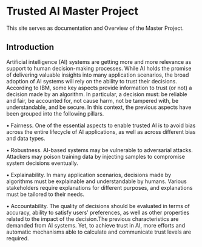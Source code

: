 # Trusted AI Master Project 

This site serves as documentation and Overview of the Master Project.

## Introduction

Artificial intelligence (AI) systems are getting more and more relevance as support to
human decision-making processes. While AI holds the promise of delivering valuable insights
into many application scenarios, the broad adoption of AI systems will rely on the ability to
trust their decisions. According to IBM, some key aspects provide information to trust (or not)
a decision made by an algorithm. In particular, a decision must: be reliable and fair, be
accounted for, not cause harm, not be tampered with, be understandable, and be
secure. In this context, the previous aspects have been grouped into the following pillars.

• Fairness. One of the essential aspects to enable trusted AI is to avoid bias across
the entire lifecycle of AI applications, as well as across different bias and data types.

• Robustness. AI-based systems may be vulnerable to adversarial attacks. Attackers
may poison training data by injecting samples to compromise system decisions eventually.

• Explainability. In many application scenarios, decisions made by algorithms must be
explainable and understandable by humans. Various stakeholders require explanations for
different purposes, and explanations must be tailored to their needs.

• Accountability. The quality of decisions should be evaluated in terms of accuracy,
ability to satisfy users’ preferences, as well as other properties related to the impact of the
decision.The previous characteristics are demanded from AI systems. Yet, to achieve trust in AI, more
efforts and automatic mechanisms able to calculate and communicate trust levels are required.
